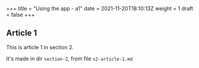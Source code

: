 +++
title = "Using the app - a1"
date = 2021-11-20T18:10:13Z
weight = 1
draft = false
+++

## Article 1

This is article 1 in section 2.

It's made in dir `section-2`, from file `s2-article-1.md`

